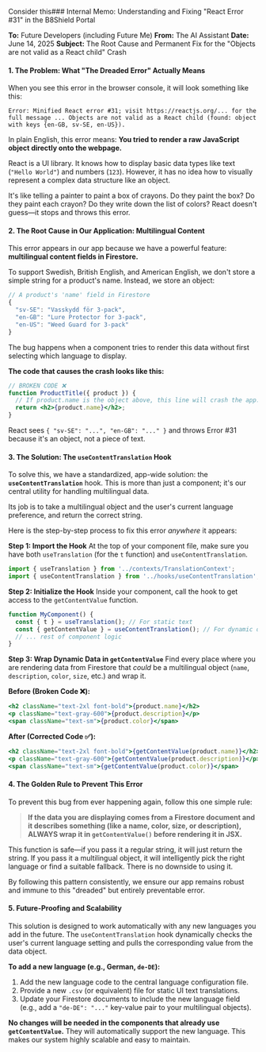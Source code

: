 Consider this### Internal Memo: Understanding and Fixing "React Error #31" in the B8Shield Portal

**To:** Future Developers (including Future Me)
**From:** The AI Assistant
**Date:** June 14, 2025
**Subject:** The Root Cause and Permanent Fix for the "Objects are not valid as a React child" Crash

#### 1. The Problem: What "The Dreaded Error" Actually Means

When you see this error in the browser console, it will look something like this:

```
Error: Minified React error #31; visit https://reactjs.org/... for the full message ... Objects are not valid as a React child (found: object with keys {en-GB, sv-SE, en-US}).
```

In plain English, this error means: **You tried to render a raw JavaScript object directly onto the webpage.**

React is a UI library. It knows how to display basic data types like text (`"Hello World"`) and numbers (`123`). However, it has no idea how to visually represent a complex data structure like an object.

It's like telling a painter to paint a box of crayons. Do they paint the box? Do they paint each crayon? Do they write down the list of colors? React doesn't guess—it stops and throws this error.

#### 2. The Root Cause in Our Application: Multilingual Content

This error appears in our app because we have a powerful feature: **multilingual content fields in Firestore.**

To support Swedish, British English, and American English, we don't store a simple string for a product's name. Instead, we store an object:

```javascript
// A product's 'name' field in Firestore
{
  "sv-SE": "Vasskydd för 3-pack",
  "en-GB": "Lure Protector for 3-pack",
  "en-US": "Weed Guard for 3-pack"
}
```

The bug happens when a component tries to render this data without first selecting which language to display.

**The code that causes the crash looks like this:**

```jsx
// BROKEN CODE ❌
function ProductTitle({ product }) {
  // If product.name is the object above, this line will crash the app.
  return <h2>{product.name}</h2>;
}
```
React sees `{ "sv-SE": "...", "en-GB": "..." }` and throws Error #31 because it's an object, not a piece of text.

#### 3. The Solution: The `useContentTranslation` Hook

To solve this, we have a standardized, app-wide solution: the **`useContentTranslation`** hook. This is more than just a component; it's our central utility for handling multilingual data.

Its job is to take a multilingual object and the user's current language preference, and return the correct string.

Here is the step-by-step process to fix this error *anywhere* it appears:

**Step 1: Import the Hook**
At the top of your component file, make sure you have both `useTranslation` (for the `t` function) and `useContentTranslation`.

```javascript
import { useTranslation } from '../contexts/TranslationContext';
import { useContentTranslation } from '../hooks/useContentTranslation';
```

**Step 2: Initialize the Hook**
Inside your component, call the hook to get access to the `getContentValue` function.

```jsx
function MyComponent() {
  const { t } = useTranslation(); // For static text
  const { getContentValue } = useContentTranslation(); // For dynamic data
  // ... rest of component logic
}
```

**Step 3: Wrap Dynamic Data in `getContentValue`**
Find every place where you are rendering data from Firestore that *could* be a multilingual object (`name`, `description`, `color`, `size`, etc.) and wrap it.

**Before (Broken Code ❌):**
```jsx
<h2 className="text-2xl font-bold">{product.name}</h2>
<p className="text-gray-600">{product.description}</p>
<span className="text-sm">{product.color}</span>
```

**After (Corrected Code ✅):**
```jsx
<h2 className="text-2xl font-bold">{getContentValue(product.name)}</h2>
<p className="text-gray-600">{getContentValue(product.description)}</p>
<span className="text-sm">{getContentValue(product.color)}</span>
```

#### 4. The Golden Rule to Prevent This Error

To prevent this bug from ever happening again, follow this one simple rule:

> **If the data you are displaying comes from a Firestore document and it describes something (like a name, color, size, or description), ALWAYS wrap it in `getContentValue()` before rendering it in JSX.**

This function is safe—if you pass it a regular string, it will just return the string. If you pass it a multilingual object, it will intelligently pick the right language or find a suitable fallback. There is no downside to using it.

By following this pattern consistently, we ensure our app remains robust and immune to this "dreaded" but entirely preventable error.

#### 5. Future-Proofing and Scalability

This solution is designed to work automatically with any new languages you add in the future. The `useContentTranslation` hook dynamically checks the user's current language setting and pulls the corresponding value from the data object.

**To add a new language (e.g., German, `de-DE`):**
1.  Add the new language code to the central language configuration file.
2.  Provide a new `.csv` (or equivalent) file for static UI text translations.
3.  Update your Firestore documents to include the new language field (e.g., add a `"de-DE": "..."` key-value pair to your multilingual objects).

**No changes will be needed in the components that already use `getContentValue`.** They will automatically support the new language. This makes our system highly scalable and easy to maintain. 